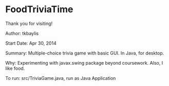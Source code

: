 FoodTriviaTime
==============

Thank you for visiting!

Author: tkbaylis

Start Date: Apr 30, 2014

Summary: Multiple-choice trivia game with basic GUI.  In Java, for desktop.

Why: Experimenting with javax.swing package beyond coursework.  Also, I like food.

To run: src/TriviaGame.java, run as Java Application
